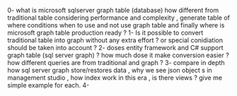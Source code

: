0- what is microsoft sqlserver graph table (database) how different from traditional table considering performance and complexity , generate table of where conditions when to use and not use graph table and finally where is microsoft graph table production ready ?
1- Is it possible to convert traditional  table into graph without any extra effort ? or special conidiation should  be taken into account ?
2- doses entity framework and C# support graph table (sql server graph) ? how much dose it make conversion easier ? how different queries are from traditional and graph ? 
3- compare in depth how sql server graph store/restores data , why we see json object s in management studio , how index work in this era , is there views ? give me simple example for each.
4- 
